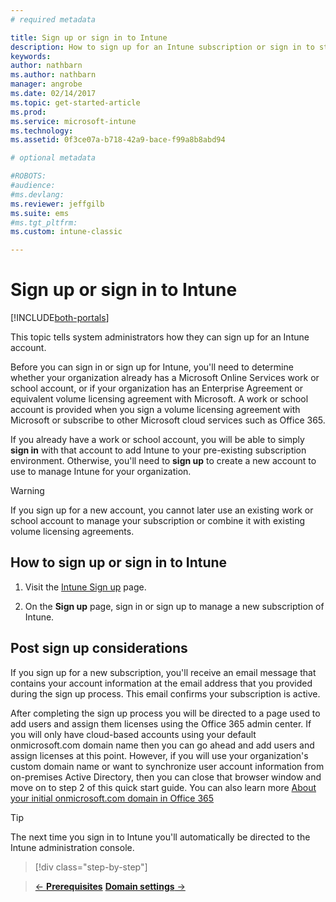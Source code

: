```yaml
---
# required metadata

title: Sign up or sign in to Intune 
description: How to sign up for an Intune subscription or sign in to start with your subscription
keywords:
author: nathbarn
ms.author: nathbarn
manager: angrobe
ms.date: 02/14/2017
ms.topic: get-started-article
ms.prod:
ms.service: microsoft-intune
ms.technology:
ms.assetid: 0f3ce07a-b718-42a9-bace-f99a8b8abd94

# optional metadata

#ROBOTS:
#audience:
#ms.devlang:
ms.reviewer: jeffgilb
ms.suite: ems
#ms.tgt_pltfrm:
ms.custom: intune-classic

---
```



# Sign up or sign in to Intune

[!INCLUDE[both-portals](./includes/note-for-both-portals.md)]

This topic tells system administrators how they can sign up for an Intune account.

Before you can sign in or sign up for Intune, you'll need to determine whether your organization already has a Microsoft Online Services work or school account, or if your organization has an Enterprise Agreement or equivalent volume licensing agreement with Microsoft. A work or school account is provided when you sign a volume licensing agreement with Microsoft or subscribe to other Microsoft cloud services such as Office 365.

If you already have a work or school account, you will be able to simply **sign in** with that account to add Intune to your pre-existing subscription environment. Otherwise, you'll need to **sign up** to create a new account to use to manage Intune for your organization.

>[!WARNING]
>If you sign up for a new account, you cannot later use an existing work or school account to manage your subscription or combine it with existing volume licensing agreements.

## How to sign up or sign in to Intune

1.  Visit the [Intune Sign up](https://portal.office.com/Signup/Signup.aspx?OfferId=40BE278A-DFD1-470a-9EF7-9F2596EA7FF9&dl=INTUNE_A&ali=1#0%20) page.

2.  On the **Sign up** page, sign in or sign up to manage a new subscription of Intune.

## Post sign up considerations
If you sign up for a new subscription, you'll receive an email message that contains your account information at the email address that you provided during the sign up process. This email confirms your subscription is active.

After completing the sign up process you will be directed to a page used to add users and assign them licenses using the Office 365 admin center. If you will only have cloud-based accounts using your default onmicrosoft.com domain name then you can go ahead and add users and assign licenses at this point. However, if you will use your organization's custom domain name or want to synchronize user account information from on-premises Active Directory, then you can close that browser window and move on to step 2 of this quick start guide. You can also learn more [About your initial onmicrosoft.com domain in Office 365](https://support.office.com/article/About-your-initial-onmicrosoft-com-domain-in-Office-365-B9FC3018-8844-43F3-8DB1-1B3A8E9CFD5A)

>[!TIP]
> The next time you sign in to Intune you'll automatically be directed to the Intune administration console.


>[!div class="step-by-step"]

>[&larr; **Prerequisites**](.\supported-devices-browsers.md)     [**Domain settings** &rarr;](custom-domain-name-configure.md)  
